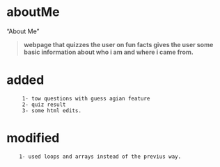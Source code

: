 # aboutMe
“About Me” 

>**webpage that quizzes the user on fun facts gives the user some basic information about who i am and where i came from.**

# added
         1- tow questions with guess agian feature 
         2- quiz result 
         3- some html edits.

# modified 

        1- used loops and arrays instead of the previus way.